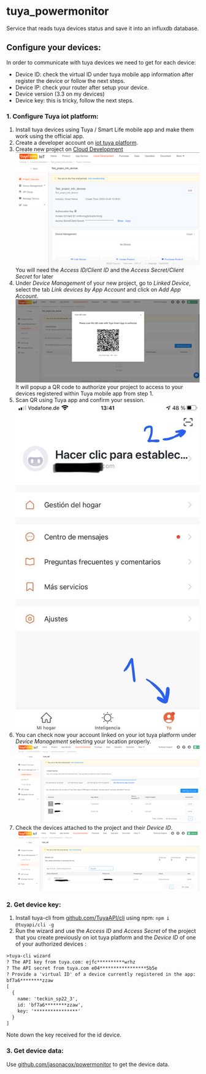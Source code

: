 # tuya_powermonitor
Service that reads tuya devices status and save it into an influxdb database.


## Configure your devices:

In order to communicate with tuya devices we need to get for each device:
* Device ID: check the virtual ID under tuya mobile app information after register the device or follow the next steps.
* Device IP: check your router after setup your device.
* Device version (3.3 on my devices)
* Device key: this is tricky, follow the next steps.


### 1. Configure Tuya iot platform:

1. Install tuya devices using Tuya / Smart Life mobile app and make them work using the official app.
2. Create a developer account on [iot tuya platform](https://iot.tuya.com/).
3. Create new project on [Cloud Development](https://iot.tuya.com/cloud/)
![Cloud_development](imges/Cloud_development.PNG)
You will need the _Access ID/Client ID_ and the _Access Secret/Client Secret_ for later
4. Under _Device Management_ of your new project, go to _Linked Device_, select the tab _Link devices by App Account_ and click on _Add App Account_.
![linked_devices](imges/linked_devices.PNG)
It will popup a QR code to authorize your project to access to your devices registered within Tuya mobile app from step 1.
5. Scan QR using Tuya app and confirm your session.
![scan_qr](imges/scan_qr.jpg)
6. You can check now your account linked on your iot tuya platform under _Device Management_ selecting your location properly.
![linked_devices_result](imges/linked_devices_result.PNG)
7. Check the devices attached to the project and their _Device ID_.
![linked_devices_result](imges/device_details.PNG)


### 2. Get device key:

1. Install tuya-cli from [github.com/TuyaAPI/cli](https://github.com/TuyaAPI/cli) using npm:
`npm i @tuyapi/cli -g`
2. Run the wizard and use the _Access ID_ and _Access Secret_ of the project that you create previously on iot tuya platform and the _Device ID_ of one of your authorized devices :
```console
>tuya-cli wizard
? The API key from tuya.com: ejfc**********wrhz
? The API secret from tuya.com e04*****************5b5e
? Provide a 'virtual ID' of a device currently registered in the app: bf7a6********zzaw
[
  {
    name: 'teckin_sp22_3',
    id: 'bf7a6********zzaw',
    key: '****************'
  }
]
```
Note down the key received for the id device.

### 3. Get device data:

Use [github.com/jasonacox/powermonitor](https://github.com/jasonacox/powermonitor) to get the device data.
